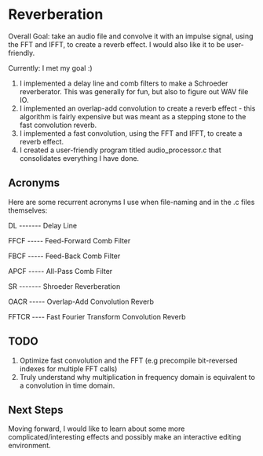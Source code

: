 # Reverberation 
Overall Goal: take an audio file and convolve it with an impulse signal, using 
the FFT and IFFT, to create a reverb effect. I would also like it to be user-
friendly.

Currently: I met my goal :)
1. I implemented a delay line and comb filters to make a Schroeder reverberator. 
This was generally for fun, but also to figure out WAV file IO.
2. I implemented an overlap-add convolution to create a reverb effect - this
algorithm is fairly expensive but was meant as a stepping stone to the fast
convolution reverb. 
3. I implemented a fast convolution, using the FFT and IFFT, to create a
reverb effect.
4. I created a user-friendly program titled audio\_processor.c that 
consolidates everything I have done. 

## Acronyms 
Here are some recurrent acronyms I use when file-naming and in the .c files
themselves:

DL ------- Delay Line

FFCF ----- Feed-Forward Comb Filter

FBCF ----- Feed-Back Comb Filter

APCF ----- All-Pass Comb Filter

SR ------- Shroeder Reverberation  

OACR ----- Overlap-Add Convolution Reverb

FFTCR ---- Fast Fourier Transform Convolution Reverb

## TODO
1. Optimize fast convolution and the FFT (e.g precompile bit-reversed indexes 
   for multiple FFT calls)
2. Truly understand why multiplication in frequency domain is equivalent to a
   convolution in time domain.  

## Next Steps
Moving forward, I would like to learn about some more complicated/interesting
effects and possibly make an interactive editing environment.  
